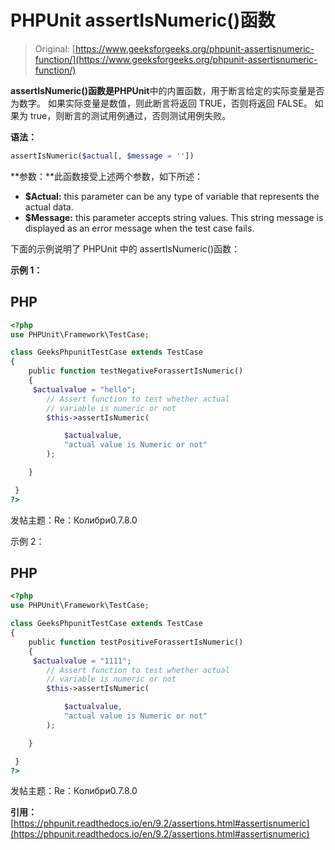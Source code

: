 # PHPUnit assertIsNumeric()函数

> Original: [https://www.geeksforgeeks.org/phpunit-assertisnumeric-function/](https://www.geeksforgeeks.org/phpunit-assertisnumeric-function/)

**assertIsNumeric()**函数是**PHPUnit**中的内置函数，用于断言给定的实际变量是否为数字。 如果实际变量是数值，则此断言将返回 TRUE，否则将返回 FALSE。 如果为 true，则断言的测试用例通过，否则测试用例失败。

**语法：**

```php
assertIsNumeric($actual[, $message = ''])

```

**参数：**此函数接受上述两个参数，如下所述：

*   **$Actual:** this parameter can be any type of variable that represents the actual data.
*   **$Message:** this parameter accepts string values. This string message is displayed as an error message when the test case fails.

下面的示例说明了 PHPUnit 中的 assertIsNumeric()函数：

**示例 1：**

## PHP

```php
<?php 
use PHPUnit\Framework\TestCase; 

class GeeksPhpunitTestCase extends TestCase 
{ 
    public function testNegativeForassertIsNumeric()
    {   
     $actualvalue = "hello";
        // Assert function to test whether actual 
        // variable is numeric or not
        $this->assertIsNumeric(

            $actualvalue, 
            "actual value is Numeric or not"
        );

    }

 } 
?> 
```

发帖主题：Re：Колибри0.7.8.0

示例 2：

## PHP

```php
<?php 
use PHPUnit\Framework\TestCase; 

class GeeksPhpunitTestCase extends TestCase 
{ 
    public function testPositiveForassertIsNumeric()
    {   
     $actualvalue = "1111";
        // Assert function to test whether actual 
        // variable is numeric or not
        $this->assertIsNumeric(

            $actualvalue, 
            "actual value is Numeric or not"
        );

    }

 } 
?> 
```

发帖主题：Re：Колибри0.7.8.0

**引用：**[https://phpunit.readthedocs.io/en/9.2/assertions.html#assertisnumeric](https://phpunit.readthedocs.io/en/9.2/assertions.html#assertisnumeric)